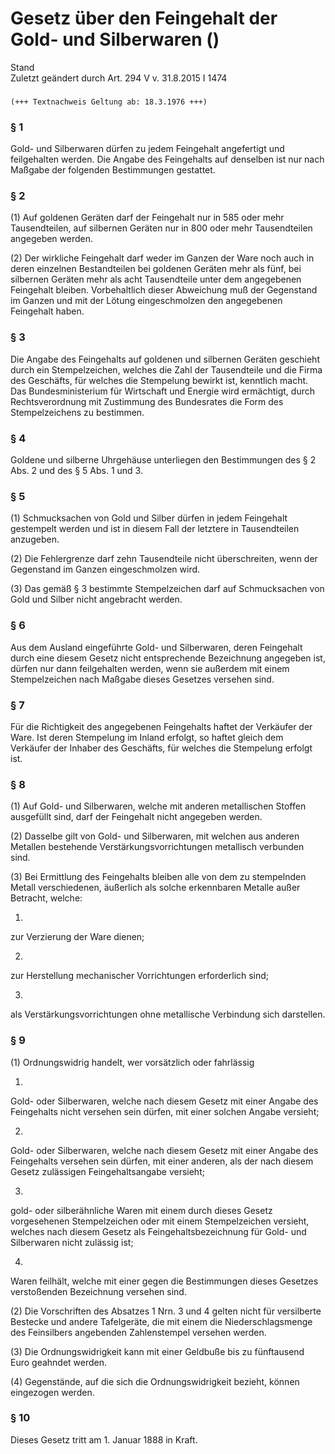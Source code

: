 Gesetz über den Feingehalt der Gold- und Silberwaren ()
=======================================================

Stand  
Zuletzt geändert durch Art. 294 V v. 31.8.2015 I 1474

### 

```
(+++ Textnachweis Geltung ab: 18.3.1976 +++)
```

### § 1

Gold- und Silberwaren dürfen zu jedem Feingehalt angefertigt und feilgehalten werden. Die Angabe des Feingehalts auf denselben ist nur nach Maßgabe der folgenden Bestimmungen gestattet.

### § 2

(1) Auf goldenen Geräten darf der Feingehalt nur in 585 oder mehr Tausendteilen, auf silbernen Geräten nur in 800 oder mehr Tausendteilen angegeben werden.

(2) Der wirkliche Feingehalt darf weder im Ganzen der Ware noch auch in deren einzelnen Bestandteilen bei goldenen Geräten mehr als fünf, bei silbernen Geräten mehr als acht Tausendteile unter dem angegebenen Feingehalt bleiben. Vorbehaltlich dieser Abweichung muß der Gegenstand im Ganzen und mit der Lötung eingeschmolzen den angegebenen Feingehalt haben.

### § 3

Die Angabe des Feingehalts auf goldenen und silbernen Geräten geschieht durch ein Stempelzeichen, welches die Zahl der Tausendteile und die Firma des Geschäfts, für welches die Stempelung bewirkt ist, kenntlich macht. Das Bundesministerium für Wirtschaft und Energie wird ermächtigt, durch Rechtsverordnung mit Zustimmung des Bundesrates die Form des Stempelzeichens zu bestimmen.

### § 4

Goldene und silberne Uhrgehäuse unterliegen den Bestimmungen des § 2 Abs. 2 und des § 5 Abs. 1 und 3.

### § 5

(1) Schmucksachen von Gold und Silber dürfen in jedem Feingehalt gestempelt werden und ist in diesem Fall der letztere in Tausendteilen anzugeben.

(2) Die Fehlergrenze darf zehn Tausendteile nicht überschreiten, wenn der Gegenstand im Ganzen eingeschmolzen wird.

(3) Das gemäß § 3 bestimmte Stempelzeichen darf auf Schmucksachen von Gold und Silber nicht angebracht werden.

### § 6

Aus dem Ausland eingeführte Gold- und Silberwaren, deren Feingehalt durch eine diesem Gesetz nicht entsprechende Bezeichnung angegeben ist, dürfen nur dann feilgehalten werden, wenn sie außerdem mit einem Stempelzeichen nach Maßgabe dieses Gesetzes versehen sind.

### § 7

Für die Richtigkeit des angegebenen Feingehalts haftet der Verkäufer der Ware. Ist deren Stempelung im Inland erfolgt, so haftet gleich dem Verkäufer der Inhaber des Geschäfts, für welches die Stempelung erfolgt ist.

### § 8

(1) Auf Gold- und Silberwaren, welche mit anderen metallischen Stoffen ausgefüllt sind, darf der Feingehalt nicht angegeben werden.

(2) Dasselbe gilt von Gold- und Silberwaren, mit welchen aus anderen Metallen bestehende Verstärkungsvorrichtungen metallisch verbunden sind.

(3) Bei Ermittlung des Feingehalts bleiben alle von dem zu stempelnden Metall verschiedenen, äußerlich als solche erkennbaren Metalle außer Betracht, welche:

1.  
zur Verzierung der Ware dienen;

2.  
zur Herstellung mechanischer Vorrichtungen erforderlich sind;

3.  
als Verstärkungsvorrichtungen ohne metallische Verbindung sich darstellen.

### § 9

(1) Ordnungswidrig handelt, wer vorsätzlich oder fahrlässig

1.  
Gold- oder Silberwaren, welche nach diesem Gesetz mit einer Angabe des Feingehalts nicht versehen sein dürfen, mit einer solchen Angabe versieht;

2.  
Gold- oder Silberwaren, welche nach diesem Gesetz mit einer Angabe des Feingehalts versehen sein dürfen, mit einer anderen, als der nach diesem Gesetz zulässigen Feingehaltsangabe versieht;

3.  
gold- oder silberähnliche Waren mit einem durch dieses Gesetz vorgesehenen Stempelzeichen oder mit einem Stempelzeichen versieht, welches nach diesem Gesetz als Feingehaltsbezeichnung für Gold- und Silberwaren nicht zulässig ist;

4.  
Waren feilhält, welche mit einer gegen die Bestimmungen dieses Gesetzes verstoßenden Bezeichnung versehen sind.

(2) Die Vorschriften des Absatzes 1 Nrn. 3 und 4 gelten nicht für versilberte Bestecke und andere Tafelgeräte, die mit einem die Niederschlagsmenge des Feinsilbers angebenden Zahlenstempel versehen werden.

(3) Die Ordnungswidrigkeit kann mit einer Geldbuße bis zu fünftausend Euro geahndet werden.

(4) Gegenstände, auf die sich die Ordnungswidrigkeit bezieht, können eingezogen werden.

### § 10

Dieses Gesetz tritt am 1. Januar 1888 in Kraft.
